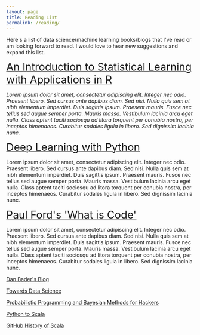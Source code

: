 ```yaml
---
layout: page
title: Reading List
permalink: /reading/
---
```


Here's a list of data science/machine learning books/blogs that I've read or am looking forward to read.  I would love to hear new suggestions and expand this list.

[<span style="font-size:2em;">An Introduction to Statistical Learning <br> with Applications in R</span>](https://www-bcf.usc.edu/~gareth/ISL/ISLR%20Seventh%20Printing.pdf)

*Lorem ipsum dolor sit amet, consectetur adipiscing elit. Integer nec odio. Praesent libero. Sed cursus ante dapibus diam. Sed nisi. Nulla quis sem at nibh elementum imperdiet. Duis sagittis ipsum. Praesent mauris. Fusce nec tellus sed augue semper porta. Mauris massa. Vestibulum lacinia arcu eget nulla. Class aptent taciti sociosqu ad litora torquent per conubia nostra, per inceptos himenaeos. Curabitur sodales ligula in libero. Sed dignissim lacinia nunc.*

[<span style="font-size:2em;">Deep Learning with Python</span>](https://www.manning.com/books/deep-learning-with-python?a_aid=keras&a_bid=76564dff)

Lorem ipsum dolor sit amet, consectetur adipiscing elit. Integer nec odio. Praesent libero. Sed cursus ante dapibus diam. Sed nisi. Nulla quis sem at nibh elementum imperdiet. Duis sagittis ipsum. Praesent mauris. Fusce nec tellus sed augue semper porta. Mauris massa. Vestibulum lacinia arcu eget nulla. Class aptent taciti sociosqu ad litora torquent per conubia nostra, per inceptos himenaeos. Curabitur sodales ligula in libero. Sed dignissim lacinia nunc.

[<span style="font-size:2em;">Paul Ford's 'What is Code'</span>](https://www.bloomberg.com/graphics/2015-paul-ford-what-is-code/)

Lorem ipsum dolor sit amet, consectetur adipiscing elit. Integer nec odio. Praesent libero. Sed cursus ante dapibus diam. Sed nisi. Nulla quis sem at nibh elementum imperdiet. Duis sagittis ipsum. Praesent mauris. Fusce nec tellus sed augue semper porta. Mauris massa. Vestibulum lacinia arcu eget nulla. Class aptent taciti sociosqu ad litora torquent per conubia nostra, per inceptos himenaeos. Curabitur sodales ligula in libero. Sed dignissim lacinia nunc.

[<span style="font-size:1em;">Dan Bader's Blog</span>](https://dbader.org/blog/)

[<span style="font-size:1em;">Towards Data Science</span>](https://towardsdatascience.com/)

[<span style="font-size:1em;">Probabilistic Programming and Bayesian Methods for Hackers</span>](https://github.com/CamDavidsonPilon/Probabilistic-Programming-and-Bayesian-Methods-for-Hackers)

[<span style="font-size:1em;">Python to Scala</span>](https://legacy.gitbook.com/book/wrobstory/python-to-scala/details)

[<span style="font-size:1em;">GitHub History of Scala</span>](https://www.datacamp.com/projects/163)
